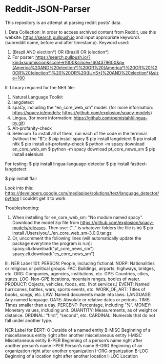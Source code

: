 # Reddit-JSON-Parser
This repository is an attempt at parsing reddit posts' data.

I. Data Collection:
In order to access archived content from Reddit, use this website: https://search.pullpush.io and input appropriate keywords (subreddit name, before and after timestamp).
Keyword used: 
1. (Brazil AND election*) OR (Brazil) OR (election*)
2. For poster: https://search.pullpush.io/?kind=submission&score=>1000&since=1604379600&q=(America%20AND%20election*)%20OR%20(America*)%20OR%20%20OR%20(election*)%20%20OR%20((U*S*)%20AND%20election*)&size=100


II. Library required for the NER file: 
1. Natural Language Toolkit
2. langdetect
3. spaCy, including the "en_core_web_sm" model. (for more information: https://spacy.io/models; https://github.com/explosion/spacy-models)
4. Lingua, (for more information: https://github.com/pemistahl/lingua-py.git)
5. Alt-profanity-check
6. Selenium
To install all of them, run each of the code in the terminal (without the "$"):
$ pip install spacy
$ pip install langdetect
$ pip install nltk
$ pip install alt-profanity-check
$ python -m spacy download en_core_web_sm
$ python -m spacy download pt_core_news_sm
$ pip install selenium

For testing:
$ pip install lingua-language-detector
$ pip install fasttext-langdetect

$ pip install flair

Look into this: https://developers.google.com/mediapipe/solutions/text/language_detector/python I couldnt get it to work

Troubleshooting:
1. When installing for en_core_web_sm: "No module named spacy". 
Download the model zip file from https://github.com/explosion/spacy-models/releases.
Then use: (".." is whatever folders the file is in)
$ pip install /Users/you/../en_core_web_sm-3.0.0.tar.gz
2. Or, uncomment the following lines (will automatically update the package everytime the program is run): 
spacy.cli.download("pt_core_news_sm")
spacy.cli.download("es_core_news_sm")

III. NER Label 101:
PERSON:      People, including fictional.
NORP:        Nationalities or religious or political groups.
FAC:         Buildings, airports, highways, bridges, etc.
ORG:         Companies, agencies, institutions, etc.
GPE:         Countries, cities, states.
LOC:         Non-GPE locations, mountain ranges, bodies of water.
PRODUCT:     Objects, vehicles, foods, etc. (Not services.)
EVENT:       Named hurricanes, battles, wars, sports events, etc.
WORK_OF_ART: Titles of books, songs, etc.
LAW:         Named documents made into laws.
LANGUAGE:    Any named language.
DATE:        Absolute or relative dates or periods.
TIME:        Times smaller than a day.
PERCENT:     Percentage, including ”%“.
MONEY:       Monetary values, including unit.
QUANTITY:    Measurements, as of weight or distance.
ORDINAL:     “first”, “second”, etc.
CARDINAL:    Numerals that do not fall under another type.

NER Label for BERT:
O	Outside of a named entity
B-MISC	Beginning of a miscellaneous entity right after another miscellaneous entity
I-MISC	Miscellaneous entity
B-PER	Beginning of a person’s name right after another person’s name
I-PER	Person’s name
B-ORG	Beginning of an organization right after another organization
I-ORG	organization
B-LOC	Beginning of a location right after another location
I-LOC	Location

